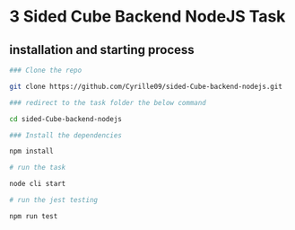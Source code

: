 # 3 Sided Cube Backend NodeJS Task

## installation and starting process

```bash
### Clone the repo

git clone https://github.com/Cyrille09/sided-Cube-backend-nodejs.git

### redirect to the task folder the below command

cd sided-Cube-backend-nodejs

### Install the dependencies

npm install

# run the task

node cli start

# run the jest testing

npm run test

```
